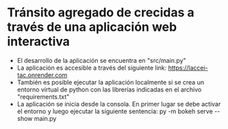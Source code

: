 # Tránsito agregado de crecidas a través de una aplicación web interactiva
- El desarrollo de la aplicación se encuentra en "src/main.py" <br>
- La aplicación es accesible a través del siguiente link: https://laccei-tac.onrender.com <br>
- También es posible ejecutar la aplicación localmente si se crea un entorno virtual de python con las librerías indicadas en el archivo "requirements.txt" <br>
- La aplicación se inicia desde la consola. En primer lugar se debe activar el entorno y luego ejecutar la siguiente sentencia: py -m bokeh serve --show main.py
